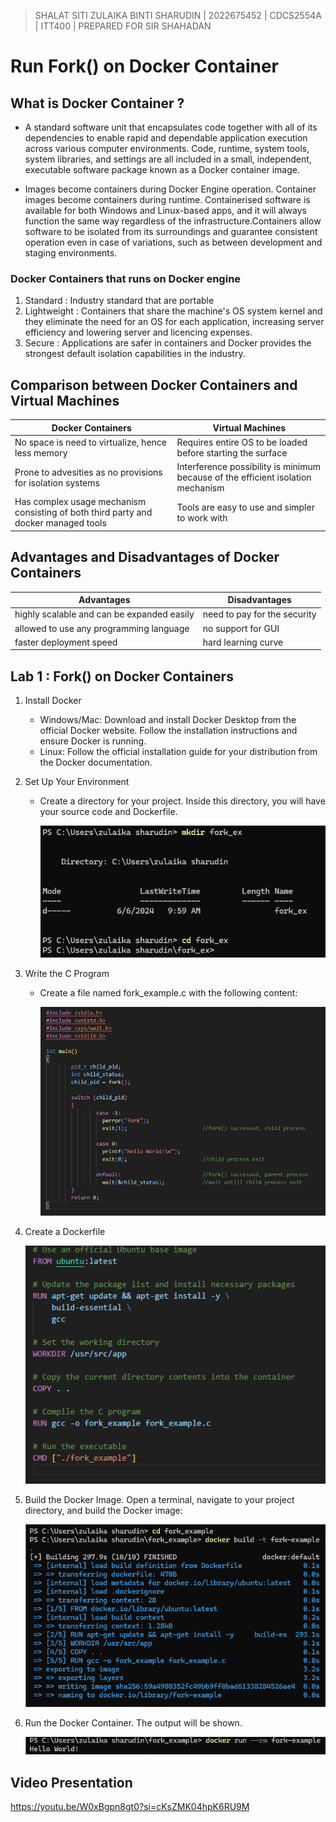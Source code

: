 > SHALAT SITI ZULAIKA BINTI SHARUDIN | 2022675452 | CDCS2554A | ITT400 | PREPARED FOR SIR SHAHADAN 

# Run Fork() on Docker Container



## What is Docker Container ? 

  - A standard software unit that encapsulates code together with all of its dependencies to enable rapid and dependable application execution 
  across various computer environments. Code, runtime, system tools, system libraries, and settings are all included in a small, independent, 
  executable software package known as a Docker container image.

  - Images become containers during Docker Engine operation. Container images become containers during runtime. Containerised software is 
  available for both Windows and Linux-based apps, and it will always function the same way regardless of the infrastructure.Containers allow software to be isolated
  from its surroundings and guarantee consistent operation even in case of variations, such as between development and staging environments.


### Docker Containers that runs on Docker engine

  1. Standard : Industry standard that are portable
  2. Lightweight : Containers that share the machine's OS system kernel and they eliminate the need for an OS for each application, increasing server efficiency and lowering server and licencing expenses.
  3. Secure : Applications are safer in containers and Docker provides the strongest default isolation capabilities in the industry.


## Comparison between Docker Containers and Virtual Machines

   | Docker Containers | Virtual Machines |
   | --- | --- |
   | No space is need to virtualize, hence less memory | Requires entire OS to be loaded before starting the surface | 
   | Prone to advesities as no provisions for isolation systems | Interference possibility is minimum because of the efficient isolation mechanism |
   | Has complex usage mechanism consisting of both third party and docker managed tools | Tools are easy to use and simpler to work with |


## Advantages and Disadvantages of Docker Containers

  | Advantages | Disadvantages |
  | --- | --- |
  | highly scalable and can be expanded easily | need to pay for the security |
  | allowed to use any programming language | no support for GUI |
  | faster deployment speed | hard learning curve |


## Lab 1 : Fork() on Docker Containers
  
  1. Install Docker
     - Windows/Mac:  Download and install Docker Desktop from the official   Docker website. Follow the installation instructions and ensure Docker is running.
     - Linux: Follow the official installation guide for your distribution from the Docker documentation.
  2. Set Up Your Environment
     - Create a directory for your project. Inside this directory, you will have your source code and Dockerfile.

     
        ![Example Image 1](https://github.com/addff/2403-ITT440/blob/main/10%25%20Individual%20Assignment/31%20SHALAT%20SITI%20ZULAIKA%20BINTI%20SHARUDIN/1st.png?raw=true)


 3. Write the C Program
    - Create a file named fork_example.c with the following content:

    
      ![fork.c](https://github.com/addff/2403-ITT440/blob/main/10%25%20Individual%20Assignment/31%20SHALAT%20SITI%20ZULAIKA%20BINTI%20SHARUDIN/2ns.png?raw=true)


 4. Create a Dockerfile

    
      ![Dockerfile](https://github.com/addff/2403-ITT440/blob/main/10%25%20Individual%20Assignment/31%20SHALAT%20SITI%20ZULAIKA%20BINTI%20SHARUDIN/dockr.png?raw=true)

    
 5. Build the Docker Image. Open a terminal, navigate to your project directory, and build the Docker image:

    
      ![Docker Image](https://github.com/addff/2403-ITT440/blob/main/10%25%20Individual%20Assignment/31%20SHALAT%20SITI%20ZULAIKA%20BINTI%20SHARUDIN/build%20docker.png?raw=true)

    
 6. Run the Docker Container. The output will be shown.

    
     ![Output](https://github.com/addff/2403-ITT440/blob/main/10%25%20Individual%20Assignment/31%20SHALAT%20SITI%20ZULAIKA%20BINTI%20SHARUDIN/output.png?raw=true)

   
## Video Presentation
 https://youtu.be/W0xBgpn8gt0?si=cKsZMK04hpK6RU9M
